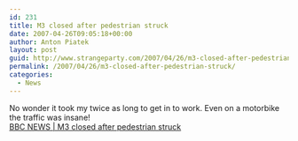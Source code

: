 ```yaml
---
id: 231
title: M3 closed after pedestrian struck
date: 2007-04-26T09:05:18+00:00
author: Anton Piatek
layout: post
guid: http://www.strangeparty.com/2007/04/26/m3-closed-after-pedestrian-struck/
permalink: /2007/04/26/m3-closed-after-pedestrian-struck/
categories:
  - News
---
```

No wonder it took my twice as long to get in to work. Even on a motorbike the traffic was insane!  
[BBC NEWS | M3 closed after pedestrian struck](http://news.bbc.co.uk/1/hi/england/hampshire/6594453.stm)